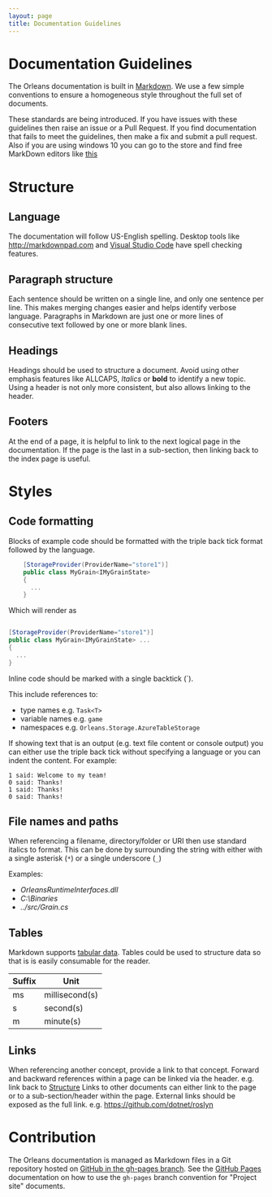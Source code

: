 ```yaml
---
layout: page
title: Documentation Guidelines
---
```


# Documentation Guidelines

The Orleans documentation is built in [Markdown](https://help.github.com/articles/markdown-basics/).
We use a few simple conventions to ensure a homogeneous style throughout the full set of documents.

These standards are being introduced.
If you have issues with these guidelines then raise an issue or a Pull Request.
If you find documentation that fails to meet the guidelines, then make a fix and submit a pull request. Also if you are using windows 10 you can go to the store and find free MarkDown editors like [this](https://www.microsoft.com/store/apps/9wzdncrdd2p3)

# Structure

## Language

The documentation will follow US-English spelling.
Desktop tools like http://markdownpad.com and [Visual Studio Code](https://code.visualstudio.com/) have spell checking features.

## Paragraph structure

Each sentence should be written on a single line, and only one sentence per line.
This makes merging changes easier and helps identify verbose language.
Paragraphs in Markdown are just one or more lines of consecutive text followed by one or more blank lines.

## Headings

Headings should be used to structure a document.
Avoid using other emphasis features like ALLCAPS, *Italics* or **bold** to identify a new topic.
Using a header is not only more consistent, but also allows linking to the header.

## Footers

At the end of a page, it is helpful to link to the next logical page in the documentation.
If the page is the last in a sub-section, then linking back to the index page is useful.

# Styles

## Code formatting

Blocks of example code should be formatted with the triple back tick format followed by the language.

``` csharp
    [StorageProvider(ProviderName="store1")]
    public class MyGrain<IMyGrainState>
    {
      ...
    }
```

Which will render as

``` csharp

[StorageProvider(ProviderName="store1")]
public class MyGrain<IMyGrainState> ...
{
  ...
}
```

Inline code should be marked with a single backtick (\`).

This include references to:

 * type names e.g. `Task<T>`
 * variable names e.g. `game`
 * namespaces e.g. `Orleans.Storage.AzureTableStorage`

If showing text that is an output (e.g. text file content or console output) you can either use the triple back tick without specifying a language or you can indent the content. For example:

    1 said: Welcome to my team!
    0 said: Thanks!
    1 said: Thanks!
    0 said: Thanks!

## File names and paths

When referencing a filename, directory/folder or URI then use standard italics to format.
This can be done by surrounding the string with either with a single asterisk (`*`) or a single underscore (`_`)

Examples:

* *OrleansRuntimeInterfaces.dll*
* *C:\Binaries*
* *../src/Grain.cs*

## Tables

Markdown supports [tabular data](https://help.github.com/articles/github-flavored-markdown/#tables).
Tables could be used to structure data so that is is easily consumable for the reader.

Suffix |     Unit
-------|-------------
ms     | millisecond(s)
s      | second(s)
m      | minute(s)

## Links

When referencing another concept, provide a link to that concept.
Forward and backward references within a page can be linked via the header. e.g. link back to [Structure](#structure)
Links to other documents can either link to the page or to a sub-section/header within the page.
External links should be exposed as the full link. e.g. https://github.com/dotnet/roslyn

# Contribution

The Orleans documentation is managed as Markdown files in a Git repository hosted on [GitHub in the gh-pages branch](https://github.com/dotnet/orleans/tree/docs).
See the [GitHub Pages](https://pages.github.com/) documentation on how to use the `gh-pages` branch convention for "Project site" documents.
